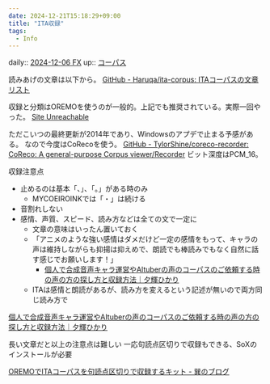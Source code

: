 ```yaml
---
date: 2024-12-21T15:18:29+09:00
title: "ITA収録"
tags:
  - Info
---
```


daily:: [2024-12-06 FX](../Daily_Note/2024-12-06%20FX.md)
up:: [コーパス](コーパス.md)

読みあげの文章は以下から。
[GitHub - Haruqa/ita-corpus: ITAコーパスの文章リスト](https://github.com/Haruqa/ita-corpus/)

収録と分類はOREMOを使うのが一般的。上記でも推奨されている。実際一回やった。
[Site Unreachable](https://note.com/joumonsugi/n/nbcad291ac5c5)

ただこいつの最終更新が2014年であり、Windowsのアプデで止まる予感がある。
なので今度はCoRecoを使う。
[GitHub - TylorShine/coreco-recorder: CoReco: A general-purpose Corpus viewer/Recorder](https://github.com/TylorShine/coreco-recorder)
ビット深度はPCM_16。

収録注意点
- 止めるのは基本「、」、「。」がある時のみ
    - MYCOEIROINKでは「・」は続ける
- 音割れしない
- 感情、声質、スピード、読み方などは全ての文で一定に
    - 文章の意味はいったん置いておく
    - 「アニメのような強い感情はダメだけど一定の感情をもって、キャラの声は維持しながらも抑揚は抑えめで、朗読でも棒読みでもなく自然に話す感じでお願いします！」
        - [個人で合成音声キャラ運営やAItuberの声のコーパスのご依頼する時の声の方の探し方と収録方法｜夕輝ひかり](https://note.com/itamana/n/nd483c32af311#9423AF39-2907-4344-BB4E-53F82106ADED)
    - ITAは感情と朗読があるが、読み方を変えるという記述が無いので両方同じ読み方で

[個人で合成音声キャラ運営やAItuberの声のコーパスのご依頼する時の声の方の探し方と収録方法｜夕輝ひかり](https://note.com/itamana/n/nd483c32af311#9423AF39-2907-4344-BB4E-53F82106ADED)

長い文章だと以上の注意点は難しい
一応句読点区切りで収録もできる、SoXのインストールが必要

[OREMOでITAコーパスを句読点区切りで収録するキット - 巽のブログ](https://tatsu3.hateblo.jp/entry/2022/07/29/071056)